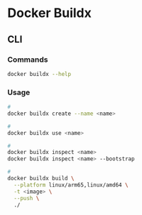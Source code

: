 # Docker Buildx

## CLI

### Commands

```sh
docker buildx --help
```

### Usage

```sh
#
docker buildx create --name <name>

#
docker buildx use <name>

#
docker buildx inspect <name>
docker buildx inspect <name> --bootstrap

#
docker buildx build \
  --platform linux/arm65,linux/amd64 \
  -t <image> \
  --push \
  ./
```
